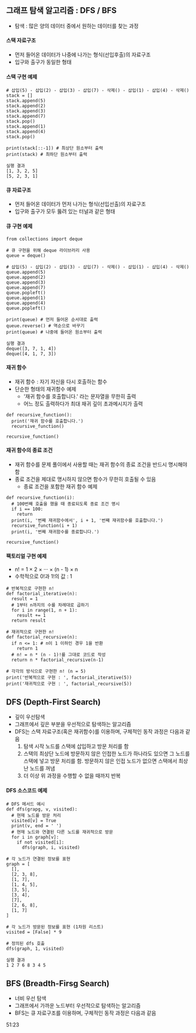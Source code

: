 ## 그래프 탐색 알고리즘 : DFS / BFS
- 탐색 : 많은 양의 데이터 중에서 원하는 데이터를 찾는 과정

#### 스택 자료구조
- 먼저 들어온 데이터가 나중에 나가는 형식(선입후출)의 자료구조
- 입구와 출구가 동일한 형태

#### 스택 구현 예제
```
# 삽입(5) - 삽입(2) - 삽입(3) - 삽입(7) - 삭제() - 삽입(1) - 삽입(4) - 삭제()
stack = []
stack.append(5)
stack.append(2)
stack.append(3)
stack.append(7)
stack.pop()
stack.append(1)
stack.append(4)
stack.pop()

print(stack[::-1]) # 최상단 원소부터 출력
print(stack) # 최하단 원소부터 출력

실행 결과
[1, 3, 2, 5]
[5, 2, 3, 1]
```

#### 큐 자료구조
- 먼저 들어온 데이터가 먼저 나가는 형식(선입선출)의 자료구조
- 입구와 출구가 모두 뚫려 있는 터널과 같은 형태

#### 큐 구현 예제
```
from collections import deque

# 큐 구현을 위해 deque 라이브러리 사용
queue = deque()

# 삽입(5) - 삽입(2) - 삽입(3) - 삽입(7) - 삭제() - 삽입(1) - 삽입(4) - 삭제()
queue.append(5)
queue.append(2)
queue.append(3)
queue.append(7)
queue.popleft()
queue.append(1)
queue.append(4)
queue.popleft()

print(queue) # 먼저 들어온 순서대로 출력
queue.reverse() # 역순으로 바꾸기
print(queue) # 나중에 들어온 원소부터 출력

실행 결과
deque([3, 7, 1, 4])
deque([4, 1, 7, 3])
```

#### 재귀 함수
- 재귀 함수 : 자기 자신을 다시 호출하는 함수
- 단순한 형태의 재귀함수 예제
   - '재귀 함수를 호출합니다.' 라는 문자열을 무한히 출력
   - 어느 정도 출력하다가 최대 재귀 깊이 초과메시지가 출력
```
def recursive_function():
  print('재귀 함수를 호출합니다.')
  recursive_function()

recursive_function()
```

#### 재귀 함수의 종료 조건
- 재귀 함수를 문제 풀이에서 사용할 때는 재귀 함수의 종료 조건을 반드시 명시해야 함
- 종료 조건을 제대로 명시하지 않으면 함수가 무한히 호출될 수 있음
  - 종료 조건을 포함한 재귀 함수 예제
```
def recursive_function(i):
  # 100번째 호출을 했을 때 종료되도록 종료 조건 명시
  if i == 100:
    return
  print(i, '번째 재귀함수에서', i + 1, '번째 재귀함수를 호출합니다.')
  recursive_function(i + 1)
  print(i, '번째 재귀함수를 종료합니다.')

recursive_function()
```

#### 팩토리얼 구현 예제
- n! = 1 × 2 × ··· × (n - 1) × n
- 수학적으로 0!과 1!의 값 : 1
```
# 반복적으로 구현한 n!
def factorial_iterative(n):
  result = 1
  # 1부터 n까지의 수를 차례대로 곱하기
  for i in range(1, n + 1):
    result += 1
  return result

# 재귀적으로 구현한 n!
def factorial_recursive(n):
  if n <= 1: # n이 1 이하인 경우 1을 반환
    return 1
  # n! = n * (n - 1)!를 그대로 코드로 작성
  return n * factorial_recursive(n-1)

# 각각의 방식으로 구현한 n! (n = 5)
print('반복적으로 구현 : ', factorial_iterative(5))
print('재귀적으로 구현 : ', factorial_recursive(5))  
```

## DFS (Depth-First Search)
- 깊이 우선탐색
- 그래프에서 깊은 부분을 우선적으로 탐색하는 알고리즘
- DFS는 스택 자료구조(혹은 재귀함수)를 이용하며, 구체적인 동작 과정은 다음과 같음
  1. 탐색 시작 노드를 스택에 삽입하고 방문 처리를 함
  2. 스택의 최상단 노드에 방문하지 않은 인접한 노드가 하나라도 있으면 그 노드를 스택에 넣고 방문 처리를 함. 방문하지 않은 인접 노드가 없으면 스택에서 최상난 노드를 꺼냄
  3. 더 이상 위 과정을 수행할 수 없을 때까지 반복

#### DFS 소스코드 예제
```
# DFS 메서드 예시
def dfs(grapg, v, visited):
  # 현재 노드를 방문 처리
  visited[v] = True
  print(v, end = ' ')
  # 현재 노드와 연결된 다른 노드를 재귀적으로 방문
  for i in graph[v]:
    if not visited[i]:
      dfs(graph, i, visited)

# 각 노드가 연결된 정보를 표현
graph = [
  [],
  [2, 3, 8],
  [1, 7],
  [1, 4, 5],
  [3, 5],
  [3, 4],
  [7],
  [2, 6, 8],
  [1, 7]
]      

# 각 노드가 방문된 정보를 표현 (1차원 리스트)
visited = [False] * 9

# 정의된 dfs 호출
dfs(graph, 1, visited)

실행 결과
1 2 7 6 8 3 4 5
```

## BFS (Breadth-Firsg Search)
- 너비 우선 탐색
- 그래프에서 가까운 노드부터 우선적으로 탐색하는 알고리즘
- BFS는 큐 자료구조를 이용하며, 구체적인 동작 과정은 다음과 같음


51:23






